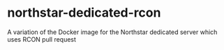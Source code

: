# northstar-dedicated-rcon
A variation of the Docker image for the Northstar dedicated server which uses RCON pull request
